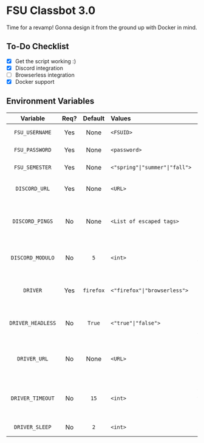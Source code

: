 # FSU Classbot 3.0

Time for a revamp! Gonna design it from the ground up with Docker in mind.

## To-Do Checklist

- [x] Get the script working :)
- [x] Discord integration
- [ ] Browserless integration
- [x] Docker support

## Environment Variables

| Variable | Req? | Default | Values | Description |
|:--------:|:--------:|:-------:|:-------|:------------|
| `FSU_USERNAME`    | Yes | None | `<FSUID>` | The username used to log into FSU CAS
| `FSU_PASSWORD`    | Yes | None | `<password>` | The password used to log into FSU CAS
| `FSU_SEMESTER`    | Yes | None | `<"spring"\|"summer"\|"fall">` | The desired semester to use for class enrollment
| `DISCORD_URL`     | Yes | None | `<URL>` | The discord webhook URL you'd like to send notifications to
| `DISCORD_PINGS`   | No  | None | `<List of escaped tags>` | The tags you'd like to be included before any discord embeds sent (e.g. `"<@!123456789012345678>"`)
| `DISCORD_MODULO`  | No  | `5`  | `<int>` | The number of loops to wait between updating the webhook (i.e. Rate limit avoidance)
| `DRIVER`          | Yes | `firefox` | `<"firefox"\|"browserless">` | The driver you'd like to use (Note: Browserless is a service, not a free choice!)
| `DRIVER_HEADLESS` | No  | `True` | `<"true"\|"false">` | If using a local driver, (e.g. `firefox`) this sets whether you want to see the browser as it works
| `DRIVER_URL`      | No  | None | `<URL>` | If using Browserless, this is the URL of the server you'd like to connect to. This is passed into `selenium.Remote()`
| `DRIVER_TIMEOUT`  | No  | `15` | `<int>` | The number of seconds for the WebDriver to wait for expected conditions (e.g. `element_to_be_clickable`)
| `DRIVER_SLEEP`    | No  | `2`  | `<int>` | The number of seconds to wait before looping
